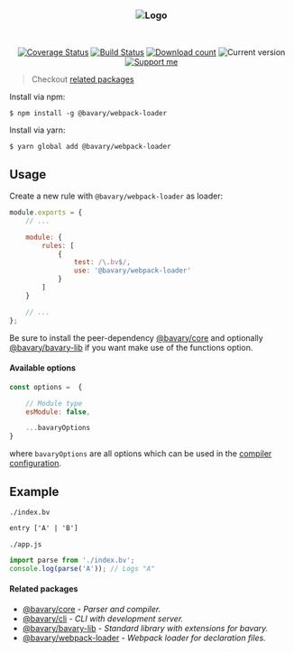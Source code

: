 <h3 align="center">
    <img src="https://user-images.githubusercontent.com/30767528/70864589-bd7c2d80-1f53-11ea-8fa3-377645d9c941.png" alt="Logo">
</h3>

<br>

<p align="center">
    <a href='https://coveralls.io/github/Simonwep/bavary-webpack-loader?branch=master'><img
       src='https://img.shields.io/coveralls/github/Simonwep/bavary-webpack-loader?style=flat-square'
       alt='Coverage Status'/></a>
    <a href="https://travis-ci.org/Simonwep/bavary-webpack-loader"><img
       alt="Build Status"
       src="https://img.shields.io/travis/Simonwep/bavary-webpack-loader.svg?style=flat-square"></a>
    <a href="https://www.npmjs.com/package/@bavary/webpack-loader"><img
       alt="Download count"
       src="https://img.shields.io/npm/dm/@bavary/webpack-loader.svg?style=flat-square"></a>
    <img alt="Current version"
         src="https://img.shields.io/github/tag/Simonwep/bavary-webpack-loader.svg?color=21068E&label=version&style=flat-square">
    <a href="https://github.com/sponsors/Simonwep"><img
       alt="Support me"
       src="https://img.shields.io/badge/github-support-387eff.svg?style=flat-square"></a>
</p>

> Checkout [related packages](#related-packages)

Install via npm:
```shell
$ npm install -g @bavary/webpack-loader
```

Install via yarn:
```shell
$ yarn global add @bavary/webpack-loader
```


## Usage
Create a new rule with `@bavary/webpack-loader` as loader:

```js
module.exports = {
    // ...

    module: {
        rules: [
            {
                test: /\.bv$/,
                use: '@bavary/webpack-loader'
            }
        ]
    }

    // ...
};
```

Be sure to install the peer-dependency [@bavary/core](https://github.com/Simonwep/bavary) and optionally
[@bavary/bavary-lib](https://github.com/Simonwep/bavary-lib) if you want make use of the functions option.

#### Available options
```js
const options =  {

    // Module type
    esModule: false,

    ...bavaryOptions
}
```

where `bavaryOptions` are all options which can be used in the [compiler configuration](https://github.com/Simonwep/bavary/blob/master/docs/config.md#compiler-config).

## Example

`./index.bv`
```html
entry ['A' | 'B']
```

`./app.js`
```js
import parse from './index.bv';
console.log(parse('A')); // Logs "A"
```


#### Related packages
* [@bavary/core](https://github.com/Simonwep/bavary) _- Parser and compiler._
* [@bavary/cli](https://github.com/Simonwep/bavary-cli) _- CLI with development server._
* [@bavary/bavary-lib](https://github.com/Simonwep/bavary-lib) _- Standard library with extensions for bavary._
* [@bavary/webpack-loader](https://github.com/Simonwep/bavary-webpack-loader) _- Webpack loader for declaration files._

